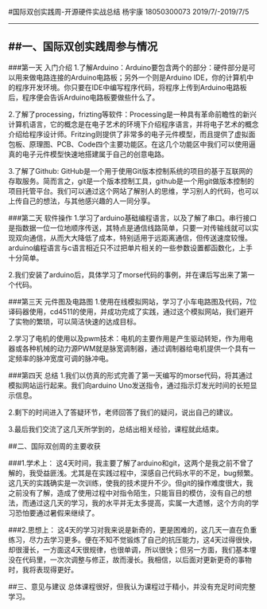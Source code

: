 #国际双创实践周-开源硬件实战总结
杨宇康 18050300073
2019/7/-2019/7/5

---
##一、国际双创实践周参与情况
---
###第一天 入门介绍
1.了解Arduino：Arduino要包含两个的部分：硬件部分是可以用来做电路连接的Arduino电路板；另外一个则是Arduino IDE，你的计算机中的程序开发环境。你只要在IDE中编写程序代码，将程序上传到Arduino电路板后，程序便会告诉Arduino电路板要做些什么了。

2.了解了processing，frizting等软件：Processing是一种具有革命前瞻性的新兴计算机语言，它的概念是在电子艺术的环境下介绍程序语言，并将电子艺术的概念介绍给程序设计师。Fritzing则提供了非常多的电子元件模型，而且提供了虚拟面包板、原理图、PCB、Code四个主要功能区。在这几个功能区中我们可以使用逼真的电子元件模型快速地搭建属于自己的创意电路。

3.了解了Github: GitHub是一个用于使用Git版本控制系统的项目的基于互联网的存取服务。简而言之，git是一个版本控制工具，github是一个用git做版本控制的项目托管平台。我们可以通过这个网站了解别人的思维，学习别人的代码，也可以上传自己的想法，与其他感兴趣的人一同分享。

###第二天 软件操作
1.学习了arduino基础编程语言，以及了解了串口。串行接口 是指数据一位一位地顺序传送，其特点是通信线路简单，只要一对传输线就可以实现双向通信，从而大大降低了成本，特别适用于远距离通信，但传送速度较慢。arduino编程语言与c语言相近只不过把单片相关的一些参数设置都函数化，上手十分简单。

2.我们安装了arduino后，具体学习了morse代码的事例，并在课后写出来了第一个代码。

###第三天 元件图及电路图
1.使用在线模拟网站，学习了小车电路图及代码，7位译码器使用，cd4511的使用，并成功完成了实践，通过这个模拟网站，我们避开了实物的繁琐，可以简洁快速的达成目标。

2.学习了电机的使用以及pwm技术：电机的主要作用是产生驱动转矩，作为用电器或各种机械的动力源PWM就是脉宽调制器，通过调制器给电机提供一个具有一定频率的脉冲宽度可调的脉冲电。

###第四天 总结
1.我们以仿真的形式完善了第一天编写的morse代码，将其通过模拟网站运行起来。我们向arduino Uno发送指令，通过指示灯发光时间的长短显示信息。

2.剩下的时间进入了答疑环节，老师回答了我们的疑问，说出自己的建议。

3.最后我们交流了这几天所学到的，总结出相关经验，课程就此结束。

##二、国际双创周的主要收获

###1.学术上：
这4天时间，我主要了解了arduino和git，这两个是我之前不曾了解的，我受益匪浅。尤其是在实践过程中，深感自己代码水平的不足，bug频繁。这几天的实践确实是一次训练，使我的技术提升不少。但git的操作难度很大，我之前没有了解，造成了使用过程中对指令陌生，只能盲目的模仿，没有自己的想法，而通过这几天的学习，我的水平并无太多提高，实属一大遗憾，这个方向的学习恐怕要通过暑假来继续了。

###2.思想上：
这4天的学习对我来说是新奇的，更是困难的，这几天一直在负重练习，尽力去学习更多。便在不知不觉锻炼了自己的抗压能力，这4天过得很快，却很漫长，一方面这4天很规律，也很单调，所以很快；但另一方面，我们基本埋没在代码里，一次次调整与修正，故而漫长。我相信，以后面对更新更奇的事物时，我将表现得更好。

##三、意见与建议
总体课程很好，但我认为课程过于精小，并没有充足时间完整学习。
